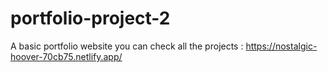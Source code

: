 # portfolio-project-2 
A basic portfolio website you can check all the projects : https://nostalgic-hoover-70cb75.netlify.app/
